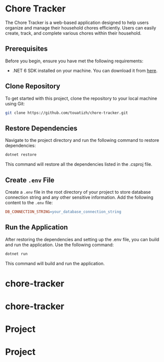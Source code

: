 # Chore Tracker

The Chore Tracker is a web-based application designed to help users organize and manage their household chores efficiently. Users can easily create, track, and complete various chores within their household.

## Prerequisites

Before you begin, ensure you have met the following requirements:
- .NET 6 SDK installed on your machine. You can download it from [here](https://dotnet.microsoft.com/download/dotnet/6.0).

## Clone Repository

To get started with this project, clone the repository to your local machine using Git:

```bash
git clone https://github.com/touatizh/chore-tracker.git
```

## Restore Dependencies

Navigate to the project directory and run the following command to restore dependencies:

```bash
dotnet restore
```
This command will restore all the dependencies listed in the .csproj file.

## Create `.env` File
Create a `.env` file in the root directory of your project to store database connection string and any other sensitive information. Add the following content to the `.env` file:

```makefile
DB_CONNECTION_STRING=your_database_connection_string
```

## Run the Application
After restoring the dependencies and setting up the .env file, you can build and run the application. Use the following command:

```bash
dotnet run
```
This command will build and run the application.


# chore-tracker
# chore-tracker
# Project
# Project
